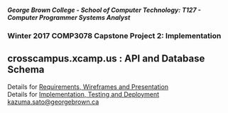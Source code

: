 ##### George Brown College - School of Computer Technology: T127 - Computer Programmer Systems Analyst 
### Winter 2017 COMP3078 Capstone Project 2: Implementation
## crosscampus.xcamp.us : API and Database Schema

Details for [Requirements, Wireframes and Presentation](https://github.com/kazuma-sato/CAPSTONE1-xcampus)  
Details for [Implementation, Testing and Deployment](https://raw.githubusercontent.com/kazuma-sato/CAPSTONE2-xcampus)  
kazuma.sato@georgebrown.ca
